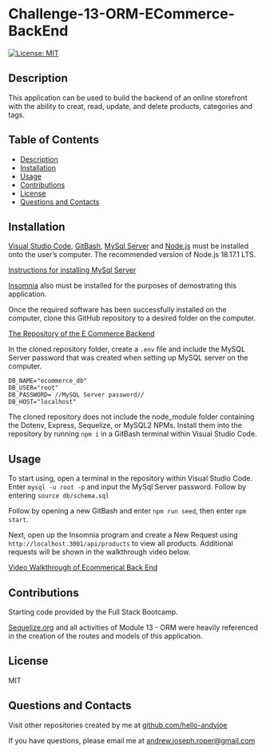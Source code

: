 # Challenge-13-ORM-ECommerce-BackEnd

[![License: MIT](https://img.shields.io/badge/License-MIT-yellow.svg)](https://opensource.org/licenses/MIT)


## Description

This application can be used to build the backend of an onllne storefront with the ability to creat, read, update, and delete products, categories and tags.


## Table of Contents
* [Description](#description)
* [Installation](#installation)
* [Usage](#usage)
* [Contributions](#contributions)
* [License](#license)
* [Questions and Contacts](#questions-and-contacts)


## Installation

[Visual Studio Code](https://code.visualstudio.com/), [GitBash](https://git-scm.com/downloads), [MySql Server](https://dev.mysql.com/downloads/mysql/) and [Node.js](https://nodejs.org/en) must be installed onto the user’s computer. The recommended version of Node.js 18.17.1 LTS.

[Instructions for installing MySql Server](https://coding-boot-camp.github.io/full-stack/mysql/mysql-installation-guide)

[Insomnia](https://insomnia.rest/download) also must be installed for the purposes of demostrating this application. 

Once the required software has been successfully installed on the computer, clone this GitHub repository to a desired folder on the computer.

[The Repository of the E Commerce Backend](https://github.com/Hello-AndyJoe/Challenge-13-ORM-ECommerce-BackEnd)

In the cloned repository folder, create a `.env` file and include the MySQL Server password that was created when setting up MySQL server on the computer. 

```
DB_NAME="ecommerce_db"
DB_USER="root"
DB_PASSWORD= //MySQL Server password//
DB_HOST="localhost"
```

The cloned repository does not include the node_module folder containing the Dotenv, Express, Sequelize, or MySQL2 NPMs. Install them into the repository by running `npm i` in a GitBash terminal within Visual Studio Code. 


## Usage

To start using, open a terminal in the repository within Visual Studio Code. Enter `mysql -u root -p` and input the MySql Server password. Follow by entering `source db/schema.sql` 

Follow by opening a new GitBash and enter `npm run seed`, then enter `npm start`.

Next, open up the Insomnia program and create a New Request using `http://localhost.3001/api/products` to view all products. Additional requests will be shown in the walkthrough video below.

[Video Walkthrough of Ecommerical Back End]()


## Contributions

Starting code provided by the Full Stack Bootcamp.

[Sequelize.org](https://sequelize.org/v5/) and all activities of Module 13 - ORM were heavily referenced in the creation of the routes and models of this application.


## License

MIT


## Questions and Contacts
Visit other repositories created by me at [github.com/hello-andyjoe](https://github.com/hello-andyjoe)

If you have questions, please email me at [andrew.joseph.roper@gmail.com](mailto:andrew.joseph.roper@gmail.com)
